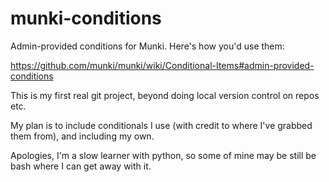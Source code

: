 munki-conditions
================

Admin-provided conditions for Munki. Here's how you'd use them:

https://github.com/munki/munki/wiki/Conditional-Items#admin-provided-conditions

This is my first real git project, beyond doing local version control on repos etc.

My plan is to include conditionals I use (with credit to where I've grabbed them from), and including my own.

Apologies, I'm a slow learner with python, so some of mine may be still be bash where I can get away with it.